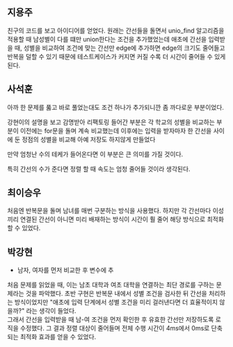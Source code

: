 ## 지용주
친구의 코드를 보고 아이디어를 얻었다.
원래는 간선들을 돌면서 unio_find 알고리즘을 적용할 때 남성별이 다를 떄만 union한다는 조건을 추가했었는데
애초에 간선을 입력받을 때, 성별을 비교하여 조건에 맞는 간선만 edge에 추가하면 edge의 크기도 줄어들고 반복을 덜할 수 있기 때문에 테스트케이스가 커지면 커질 수록 더 시간이 줄어들 수 있게 된다.

## 사석훈
아까 한 문제를 풇고 바로 풀었는대도 조건 하나가 추가되니깐 좀 까다로운 부분이었다.

강현이의 설명을 보고 감명받아 리팩토링 들어간 부분은 각 학교의 성별을 비교하는 부분이 이전에는 for문을 돌며 계속 비교했는데 이후에는 입력을 받자마자 한 간선을 사이에 둔 정점의 성별을 비교해 아예 저장도 하지않게 만들었다

만약 엄청난 수의 테케가 들어온다면 이 부분은 큰 의미를 가질 것이다.

특히 간선의 수가 준다면 정렬 할 때 속도는 엄청 줄어들 것이라 생각된다.

## 최이승우
처음엔 반복문을 돌며 남녀를 매번 구분하는 방식을 사용했다. 하지만 각 간선마다 이성끼리 연결된 간선이 아니면 미리 배재하는 방식이 시간이 훨 줄어 해당 방식으로 최적화 할 수 있었다.

## 박강현
- 남자, 여자를 먼저 비교한 후 변수에 추
  
처음 문제를 읽었을 때, 이는 남초 대학과 여초 대학을 연결하는 최단 경로를 구하는 문제라는 것을 파악했다. 초반 구현은 반복문 내에서 성별 조건을 검사한 뒤 간선을 처리하는 방식이었지만 "애초에 입력 단계에서 성별 조건을 미리 걸러낸다면 더 효율적이지 않을까?" 라는 생각이 들었다.
<br>
그래서 간선을 입력받을 때 남-여 조건을 먼저 확인한 후 유효한 간선만 저장하도록 로직을 수정했다. 그 결과 정렬 대상이 줄어들며 전체 수행 시간이 4ms에서 0ms로 단축되는 최적화 효과를 얻을 수 있었다.
